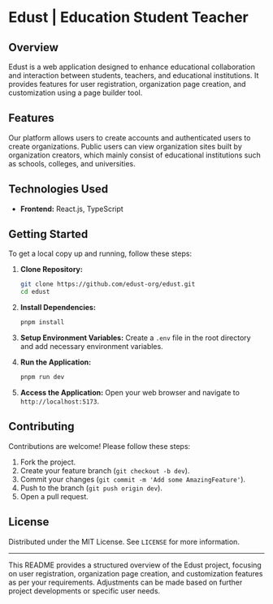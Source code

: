# Edust | Education Student Teacher

## Overview

Edust is a web application designed to enhance educational collaboration and interaction between students, teachers, and educational institutions. It provides features for user registration, organization page creation, and customization using a page builder tool.

## Features

Our platform allows users to create accounts and authenticated users to create organizations. Public users can view organization sites built by organization creators, which mainly consist of educational institutions such as schools, colleges, and universities.

## Technologies Used

- **Frontend:** React.js, TypeScript

## Getting Started

To get a local copy up and running, follow these steps:

1. **Clone Repository:**

   ```bash
   git clone https://github.com/edust-org/edust.git
   cd edust
   ```

2. **Install Dependencies:**

   ```bash
   pnpm install
   ```

3. **Setup Environment Variables:**
   Create a `.env` file in the root directory and add necessary environment variables.

4. **Run the Application:**

   ```bash
   pnpm run dev
   ```

5. **Access the Application:**
   Open your web browser and navigate to `http://localhost:5173`.

## Contributing

Contributions are welcome! Please follow these steps:

1. Fork the project.
2. Create your feature branch (`git checkout -b dev`).
3. Commit your changes (`git commit -m 'Add some AmazingFeature'`).
4. Push to the branch (`git push origin dev`).
5. Open a pull request.

## License

Distributed under the MIT License. See `LICENSE` for more information.

---

This README provides a structured overview of the Edust project, focusing on user registration, organization page creation, and customization features as per your requirements. Adjustments can be made based on further project developments or specific user needs.
